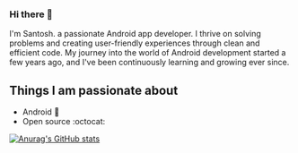 ### Hi there 👋

I'm Santosh. a passionate Android app developer. I thrive on solving problems and creating user-friendly experiences through clean and efficient code. My journey into the world of Android development started a few years ago, and I've been continuously learning and growing ever since.

## Things I am passionate about

- Android :robot:
- Open source :octocat:

[![Anurag's GitHub stats](https://github-readme-stats.vercel.app/api?username=SantoshInchalakaranji)](https://github.com/anuraghazra/github-readme-stats)
